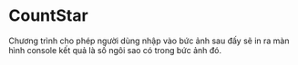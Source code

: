 # CountStar
Chương trình cho phép người dùng nhập vào bức ảnh sau đấy sẽ in ra màn hình console kết quả là số ngôi sao có trong bức ảnh đó.
